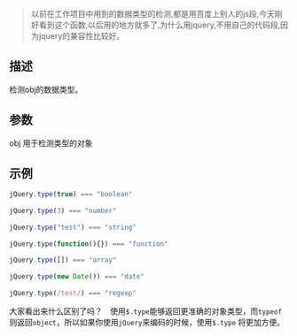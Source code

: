 > 以前在工作项目中用到的数据类型的检测,都是用百度上别人的js段,今天刚好看到这个函数,以后用的地方就多了,为什么用jquery,不用自己的代码段,因为jquery的兼容性比较好。

## 描述

检测obj的数据类型。

## 参数

obj   用于检测类型的对象

## 示例 

```javascript
jQuery.type(true) === "boolean"
      
jQuery.type(3) === "number"
        
jQuery.type("test") === "string"
      
jQuery.type(function(){}) === "function"
        
jQuery.type([]) === "array"
      
jQuery.type(new Date()) === "date"
        
jQuery.type(/test/) === "regexp"
```

大家看出来什么区别了吗？　使用`$.type`能够返回更准确的对象类型，而`typeof`则返回`object`，所以如果你使用`jQuery`来编码的时候，使用`$.type` 将更加方便。